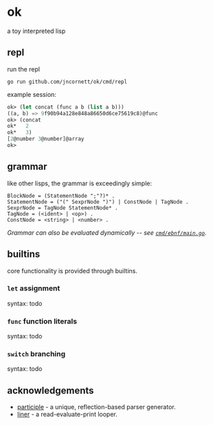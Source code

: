 # ok

a toy interpreted lisp

## repl

run the repl

```shell
go run github.com/jncornett/ok/cmd/repl
```

example session:

```lisp
ok> (let concat (func a b (list a b)))
((a, b) => 9f90b94a128e848a86650d6ce75619c8)@func
ok> (concat
ok*   2
ok*   3)
[2@number 3@number]@array
ok> 
```

## grammar

like other lisps, the grammar is exceedingly simple:

```ebnf
BlockNode = (StatementNode ";"?)* .
StatementNode = ("(" SexprNode ")") | ConstNode | TagNode .
SexprNode = TagNode StatementNode* .
TagNode = (<ident> | <op>) .
ConstNode = <string> | <number> .
```

*Grammar can also be evaluated dynamically -- see [`cmd/ebnf/main.go`](cmd/ebnf/main.go).*

## builtins

core functionality is provided through builtins.

### `let` assignment

syntax: todo

### `func` function literals

syntax: todo

### `switch` branching

syntax: todo

## acknowledgements

- [participle](https://github.com/alecthomas/participle) - a unique, reflection-based parser generator.
- [liner](https://github.com/peterh/liner) - a read-evaluate-print looper.

